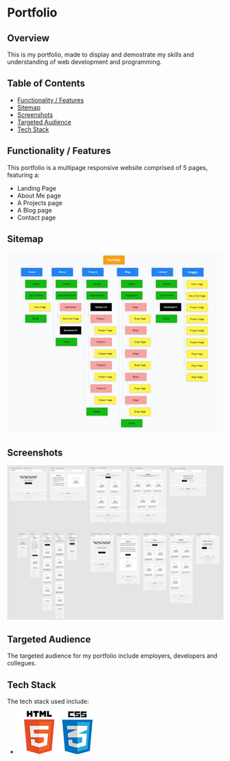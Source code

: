 # Portfolio
## Overview

This is my portfolio, made to display and demostrate my skills and understanding of web development and programming.

## Table of Contents
+ [Functionality / Features](#functionality-/-features)
+ [Sitemap](#sitemap)
+ [Screenshots](#screenshots)
+ [Targeted Audience](#targeted-audience)
+ [Tech Stack](#tech-stack)

## Functionality / Features
This portfolio is a multipage responsive website comprised of 5 pages, featuring a:
+ Landing Page
+ About Me page
+ A Projects page
+ A Blog page
+ Contact page

## Sitemap
![Sitemap - Portfolio](images\sitemap-portfolio.png)

## Screenshots
![Wireframe - Portfolio](images\Wireframe-portfolio.png)

## Targeted Audience
The targeted audience for my portfolio include employers, developers and collegues.

## Tech Stack
The tech stack used include:
+ ![Html](images\html5.png)
![Css](images\css.png)
